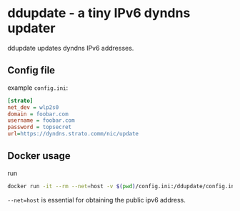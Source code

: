 # ddupdate - a tiny IPv6 dyndns updater

ddupdate updates dyndns IPv6 addresses.
 
## Config file 
example `config.ini`:

```ini
[strato]
net_dev = wlp2s0
domain = foobar.com
username = foobar.com
password = topsecret
url=https://dyndns.strato.comm/nic/update
```   


## Docker usage

run
```bash
docker run -it --rm --net=host -v $(pwd)/config.ini:/ddupdate/config.ini:ro  crabmanx2/ddupdate
```

`--net=host` is essential for obtaining the public ipv6 address.